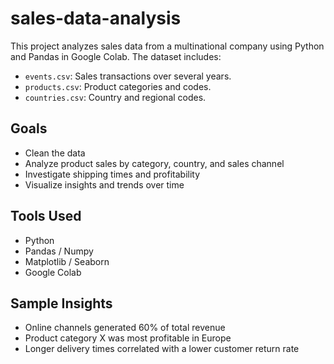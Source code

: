 # sales-data-analysis
This project analyzes sales data from a multinational company using Python and Pandas in Google Colab.
The dataset includes:

- `events.csv`: Sales transactions over several years.
- `products.csv`: Product categories and codes.
- `countries.csv`: Country and regional codes.

## Goals

- Clean the data
- Analyze product sales by category, country, and sales channel
- Investigate shipping times and profitability
- Visualize insights and trends over time

## Tools Used

- Python
- Pandas / Numpy
- Matplotlib / Seaborn
- Google Colab

## Sample Insights

- Online channels generated 60% of total revenue
- Product category X was most profitable in Europe
- Longer delivery times correlated with a lower customer return rate
